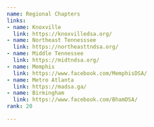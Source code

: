 ```yaml
---
name: Regional Chapters
links:
- name: Knoxville
  link: https://knoxvilledsa.org/
- name: Northeast Tennesssee
  link: https://northeasttndsa.org/
- name: Middle Tennessee
  link: https://midtndsa.org/
- name: Memphis
  link: https://www.facebook.com/MemphisDSA/
- name: Metro Atlanta
  link: https://madsa.ga/
- name: Birmingham
  link: https://www.facebook.com/BhamDSA/
rank: 20

---
```

